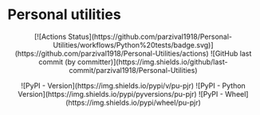 # Personal utilities

<p align="center">
[![Actions Status](https://github.com/parzival1918/Personal-Utilities/workflows/Python%20tests/badge.svg)](https://github.com/parzival1918/Personal-Utilities/actions)
![GitHub last commit (by committer)](https://img.shields.io/github/last-commit/parzival1918/Personal-Utilities)
</p>

<p align="center">
![PyPI - Version](https://img.shields.io/pypi/v/pu-pjr)
![PyPI - Python Version](https://img.shields.io/pypi/pyversions/pu-pjr)
![PyPI - Wheel](https://img.shields.io/pypi/wheel/pu-pjr)
</p>